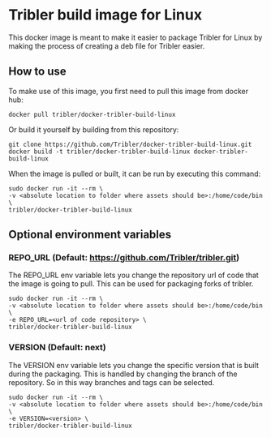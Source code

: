 # Tribler build image for Linux

This docker image is meant to make it easier to package Tribler for Linux by making the process of creating a deb file for Tribler easier.

## How to use
To make use of this image, you first need to pull this image from docker hub:
```shell
docker pull tribler/docker-tribler-build-linux
```
 
Or build it yourself by building from this repository:
```shell 
git clone https://github.com/Tribler/docker-tribler-build-linux.git
docker build -t tribler/docker-tribler-build-linux docker-tribler-build-linux
```

When the image is pulled or built, it can be run by executing this command:

```shell
sudo docker run -it --rm \
-v <absolute location to folder where assets should be>:/home/code/bin \
tribler/docker-tribler-build-linux
```

## Optional environment variables
### REPO_URL (Default: https://github.com/Tribler/tribler.git)
The REPO_URL env variable lets you change the repository url of code that the image is going to pull. This can be used for packaging forks of tribler.

```shell
sudo docker run -it --rm \
-v <absolute location to folder where assets should be>:/home/code/bin \
-e REPO_URL=<url of code repository> \
tribler/docker-tribler-build-linux
```

### VERSION (Default: next)
The VERSION env variable lets you change the specific version that is built during the packaging. This is handled by changing the branch of the repository. So in this way branches and tags can be selected.

```shell
sudo docker run -it --rm \
-v <absolute location to folder where assets should be>:/home/code/bin \
-e VERSION=<version> \
tribler/docker-tribler-build-linux
```

